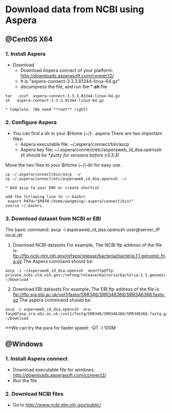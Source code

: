 # Download data from NCBI using Aspera

## @CentOS X64

### 1. Install Aspera
* Download
	* Download Aspera connect of your platform: http://downloads.asperasoft.com/connect2/
	* It is "aspera-connect-3.3.3.81344-linux-64.gz"
	* decompress the file, and run the ***.sh** file
	 
```
tar  -zxvf  aspera-connect-3.3.3.81344-linux-64.gz
sh   aspera-connect-3.3.3.81344-linux-64.gz
```

	* Complete. [No need **root** right]

### 2. Configure Aspera
* You can find a dir in your $Home (~/): .aspera
There are two important files:
	* Aspera executable file: ~/.aspera/connect/bin/ascp
	* Aspera key file: ~/.aspera/connect/etc/asperaweb_id_dsa.openssh
_(it should be *.putty for versions before v3.3.3)_

Move the two files to your $Home (~/) dir for easy use.

```
cp ~/.aspera/connect/bin/ascp  ~/
cp ~/.aspera/connect/etc/asperaweb_id_dsa.openssh  ~/
```

	* Add ascp to your ENV or create shortcut

```
add the following line to ~/.bashrc
 export PATH="$PATH:/home/wangming/.aspera/connect/bin/"
source ~/.bashrc
```

### 3. Download dataset from NCBI or EBI
The basic command:
ascp -i asperaweb_id_dsa.openssh  user@server_IP  local_dir

1. Download NCBI datasets
For example, The NCBI ftp address of the file is:
ftp://ftp.ncbi.nlm.nih.gov/refseq/release/bacteria/bacteria.1.1.genomic.fna.gz
The Aspera command should be:
```
ascp -i ~/asperaweb_id_dsa.openssh  anonftp@ftp-private.ncbi.nlm.nih.gov:/refseq/release/bacteria/bacteria.1.1.genomic.fna.gz  ~/Download
```

2. Download EBI datasets
For example, The EBI ftp address of the file is:
ftp://ftp.sra.ebi.ac.uk/vol1/fastq/SRR346/SRR346368/SRR346368.fastq.gz
The aspera commnand should be:
```
ascp -i asperaweb_id_dsa.openssh  era-fasp@fasp.sra.ebi.ac.uk:/vol1/fastq/SRR346/SRR346368/SRR346368.fastq.gz   ~/Download
```

**We can try the para for faster speed:  -QT -l 100M

## @Windows

### 1. Install Aspera connect

* Download executable file for windows:
http://downloads.asperasoft.com/connect2/
* Run the file

### 2. Download NCBI files
* Go to http://www.ncbi.nlm.nih.gov/public/
